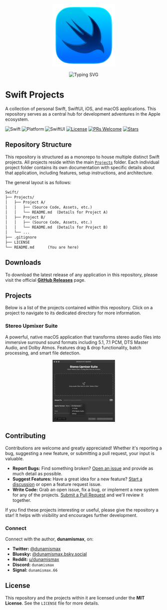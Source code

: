 <p align="center">
  <img src="https://github.com/dunamismax/images/blob/main/swift/swiftui-256x256_2x.png" alt="Swift Logo" width="200">
</p>

<p align="center">
  <img src="https://readme-typing-svg.demolab.com/?font=Fira+Code&size=24&pause=1000&color=00A6F3&center=true&vCenter=true&width=900&lines=The+Swift+Development+Hub;Native+SwiftUI+Applications+for+Apple+Ecosystem;macOS+and+iOS+Native+App+Development;Immersive+Audio+Processing+with+FFmpeg;Drag+%26+Drop+Interfaces+and+Batch+Processing;Surround+Sound+Upmixing+Technology;Security-First+Sandboxed+Applications;Modern+Swift+Architecture+Patterns;Apple+Silicon+Optimized+Performance;Cross-Platform+Audio+Innovation" alt="Typing SVG" />
</p>

# Swift Projects

A collection of personal Swift, SwiftUI, iOS, and macOS applications. This repository serves as a central hub for development adventures in the Apple ecosystem.

![Swift](https://img.shields.io/badge/Language-Swift-orange.svg)
![Platform](https://img.shields.io/badge/Platform-macOS%20|%20iOS-lightgrey.svg)
![SwiftUI](https://img.shields.io/badge/Framework-SwiftUI-blue.svg)
[![License](https://img.shields.io/badge/License-MIT-yellow.svg)](https://github.com/dunamismax/Swift/blob/main/LICENSE)
[![PRs Welcome](https://img.shields.io/badge/PRs-welcome-brightgreen.svg)](https://github.com/dunamismax/Swift/pulls)
[![Stars](https://img.shields.io/github/stars/dunamismax/Swift?style=social)](https://github.com/dunamismax/Swift/stargazers)

## Repository Structure

This repository is structured as a monorepo to house multiple distinct Swift projects. All projects reside within the main [`Projects`](https://github.com/dunamismax/Swift/tree/main/Projects) folder. Each individual project folder contains its own documentation with specific details about that application, including features, setup instructions, and architecture.

The general layout is as follows:

```
Swift/
├── Projects/
│   ├── Project A/
│   │   ├── (Source Code, Assets, etc.)
│   │   └── README.md  (Details for Project A)
│   ├── Project B/
│   │   ├── (Source Code, Assets, etc.)
│   │   └── README.md  (Details for Project B)
│   └── ...
├── .gitignore
├── LICENSE
└── README.md      (You are here)
```

## Downloads

To download the latest release of any application in this repository, please visit the official **[GitHub Releases](https://github.com/dunamismax/Swift/releases)** page.

## Projects

Below is a list of the projects contained within this repository. Click on a project to navigate to its dedicated directory for more information.

### Stereo Upmixer Suite

A powerful, native macOS application that transforms stereo audio files into immersive surround sound formats including 5.1, 7.1 PCM, DTS Master Audio, and Dolby Atmos. Features drag & drop functionality, batch processing, and smart file detection.

<p align="center">
  <img src="https://github.com/dunamismax/images/blob/main/swift/Stereo%20Upmixer%20Suite.png" alt="Stereo Upmixer Suite" width="200">
</p>

## Contributing

Contributions are welcome and greatly appreciated! Whether it's reporting a bug, suggesting a new feature, or submitting a pull request, your input is valuable.

- **Report Bugs:** Find something broken? [Open an issue](https://github.com/dunamismax/Swift/issues) and provide as much detail as possible.
- **Suggest Features:** Have a great idea for a new feature? [Start a discussion](https://github.com/dunamismax/Swift/discussions) or open a feature request issue.
- **Write Code:** Grab an open issue, fix a bug, or implement a new system for any of the projects. [Submit a Pull Request](https://github.com/dunamismax/Swift/pulls) and we'll review it together.

If you find these projects interesting or useful, please give the repository a star! It helps with visibility and encourages further development.

### Connect

Connect with the author, **dunamismax**, on:

- **Twitter:** [@dunamismax](https://twitter.com/dunamismax)
- **Bluesky:** [@dunamismax.bsky.social](https://bsky.app/profile/dunamismax.bsky.social)
- **Reddit:** [u/dunamismax](https://www.reddit.com/user/dunamismax)
- **Discord:** `dunamismax`
- **Signal:** `dunamismax.66`

## License

This repository and the projects within it are licensed under the **MIT License**. See the `LICENSE` file for more details.
